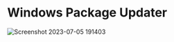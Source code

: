 # Windows Package Updater


![Screenshot 2023-07-05 191403](https://github.com/firatkaanbitmez/WindowsPackageUpdater/assets/74864221/37d3555c-dfb1-43c9-a259-2b363684a80a)
